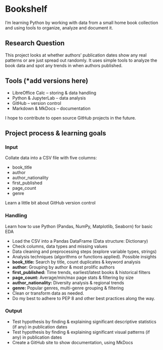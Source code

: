 # Bookshelf

I’m learning Python by working with data from a small home book collection and using tools to organize, analyze and document it.

## Research Question

This project looks at whether authors’ publication dates show any real patterns or are just spread out randomly. It uses simple tools to analyze the book data and spot any trends in when authors published.

## Tools (*add versions here)

- LibreOffice Calc – storing & data handling  
- Python & JupyterLab – data analysis
- GitHub – version control  
- Markdown & MkDocs – documentation  

I hope to contribute to open source GitHub projects in the future.

## Project process & learning goals

### Input

Collate data into a CSV file with five columns:

- book_title  
- author  
- author_nationality  
- first_published  
- page_count  
- genre  

Learn a little bit about GitHub version control

### Handling

Learn how to use Python (Pandas, NumPy, Matplotlib, Seaborn) for basic EDA

- Load the CSV into a Pandas DataFrame (Data structure: Dictionary)  
- Check columns, data types and missing values  
- Data cleaning and preprocessing steps (explore variable types, strings)  
- Analysis techniques (algorithms or functions applied). Possible insights
- **book_title:** Search by title, count duplicates & keyword analysis  
- **author:** Grouping by author & most prolific authors  
- **first_published:** Time trends, earliest/latest books & historical filters  
- **page_count:** Average/min/max page stats & filtering by size  
- **author_nationality:** Diversity analysis & regional trends  
- **genre:** Popular genres, multi-genre grouping & filtering  
- Clean or transform data as needed.  
- Do my best to adhere to PEP 8 and other best practices along the way.

### Output

- Test hypothesis by finding & explaining significant descriptive statistics (if any) in publication dates  
- Test hypothesis by finding & explaining significant visual patterns (if any) in publication dates  
- Create a GitHub site to show documentation, using MkDocs
